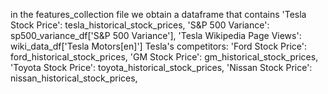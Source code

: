 in the features_collection file we obtain a dataframe that contains 
    'Tesla Stock Price': tesla_historical_stock_prices,
    'S&P 500 Variance': sp500_variance_df['S&P 500 Variance'],
    'Tesla Wikipedia Page Views': wiki_data_df['Tesla Motors[en]']
    Tesla's competitors:
      'Ford Stock Price': ford_historical_stock_prices,
      'GM Stock Price': gm_historical_stock_prices,
      'Toyota Stock Price': toyota_historical_stock_prices,
      'Nissan Stock Price': nissan_historical_stock_prices,
    
